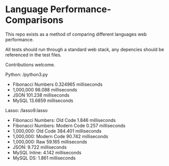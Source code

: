 Language Performance-Comparisons
================================

This repo exists as a method of comparing different languages web performance.

All tests should run through a standard web stack, any depencies should be referenced in the test files.

Contributions welcome.

Python: /python3.py
- Fibonacci Numbers	0.324965 milliseconds
- 1,000,000	98.088 milliseconds
- JSON	101.238 milliseconds
- MySQL	13.6859 milliseconds

Lasso: /lasso9.lasso
- Fibonacci Numbers: Old Code	1.846 milliseconds
- Fibonacci Numbers: Modern Code	0.257 milliseconds
- 1,000,000: Old Code	384.401	milliseconds
- 1,000,000: Modern Code	90.742	milliseconds
- 1,000,000: Raw	59.165	milliseconds
- JSON: 9.722	milliseconds
- MySQL Inline: 	4.142	milliseconds
- MySQL DS:	1.861 milliseconds


